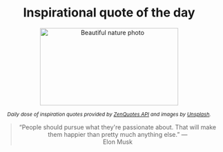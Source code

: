 
<div align="center">

# Inspirational quote of the day

<img src="./data/photo.jpeg" alt="Beautiful nature photo" width="320" height="180">

<sub><i>Daily dose of inspiration quotes provided by [ZenQuotes API](https://zenquotes.io/) and images by [Unsplash](https://unsplash.com/).</i></sub>


<blockquote>&ldquo;People should pursue what they're passionate about. That will make them happier than pretty much anything else.&rdquo; &mdash; <footer>Elon Musk</footer></blockquote>

</div>
